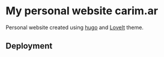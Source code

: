 # My personal website carim.ar

Personal website created using [hugo](https://gohugo.io/) and [LoveIt](https://hugoloveit.com/) theme.

## Deployment
